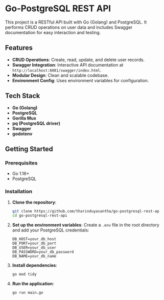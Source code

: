 # Go-PostgreSQL REST API

This project is a RESTful API built with Go (Golang) and PostgreSQL. It performs CRUD operations on user data and includes Swagger documentation for easy interaction and testing.

## Features

- **CRUD Operations**: Create, read, update, and delete user records.
- **Swagger Integration**: Interactive API documentation at `http://localhost:8081/swagger/index.html`.
- **Modular Design**: Clean and scalable codebase.
- **Environment Config**: Uses environment variables for configuration.

## Tech Stack

- **Go (Golang)**
- **PostgreSQL**
- **Gorilla Mux**
- **pq (PostgreSQL driver)**
- **Swagger**
- **godotenv**

## Getting Started

### Prerequisites

- Go 1.16+
- PostgreSQL

### Installation

1. **Clone the repository**:
   ```bash
   git clone https://github.com/tharinduyasantha/go-postgresql-rest-api.git
   cd go-postgresql-rest-api
2. **Set up the environment variables**:
   Create a `.env` file in the root directory and add your PostgreSQL credentials:
   ```env
   DB_HOST=your_db_host
   DB_PORT=your_db_port
   DB_USER=your_db_user
   DB_PASSWORD=your_db_password
   DB_NAME=your_db_name
3. **Install dependencies**:
   ```bash
   go mod tidy
3. **Run the application**:
   ```bash
   go run main.go
